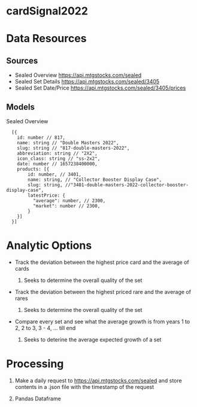 # cardSignal2022

# Data Resources

## Sources

- Sealed Overview https://api.mtgstocks.com/sealed
- Sealed Set Details https://api.mtgstocks.com/sealed/3405
- Sealed Set Date/Price https://api.mtgstocks.com/sealed/3405/prices

## Models

Sealed Overview

```
  [{
    id: number // 817,
    name: string // "Double Masters 2022",
    slug: string // "817-double-masters-2022",
    abbreviation: string // "2X2",
    icon_class: string // "ss-2x2",
    date: number // 1657238400000,
    products: [{
        id: number, // 3401,
        name: string, // "Collector Booster Display Case",
        slug: string, //"3401-double-masters-2022-collector-booster-display-case",
        latestPrice: {
          "average": number, // 2300,
          "market": number // 2300,
        }
    }]
  }]
```

# Analytic Options

- Track the deviation between the highest price card and the average of cards

  1. Seeks to determine the overall quality of the set

- Track the deviation between the highest priced rare and the average of rares

  1. Seeks to determine the overall quality of the set

- Compare every set and see what the average growth is from years 1 to 2, 2 to 3, 3 - 4, ... till end

  1. Seeks to deterine the average expected growth of a set

# Processing

1. Make a daily request to https://api.mtgstocks.com/sealed and store contents in a .json file with the timestamp of the request

2. Pandas Dataframe

```

```

